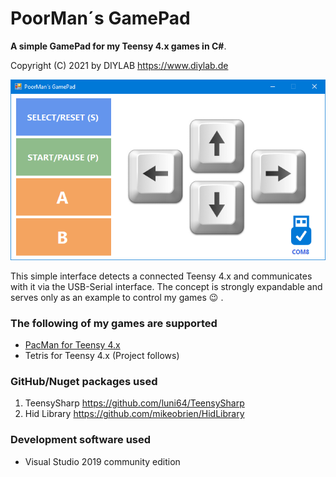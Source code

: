 # PoorMan´s GamePad
 **A simple GamePad for my Teensy 4.x games in C#**.

 Copyright (C) 2021 by DIYLAB <https://www.diylab.de>

![](screenshots/gamepad.png)

This simple interface detects a connected Teensy 4.x and communicates with it via the USB-Serial interface.
The concept is strongly expandable and serves only as an example to control my games :wink: .

### The following of my games are supported

- [PacMan for Teensy 4.x](https://github.com/DIYLAB-DE/PacMan)
- Tetris for Teensy 4.x (Project follows)

### GitHub/Nuget packages used

1. TeensySharp <https://github.com/luni64/TeensySharp>
2. Hid Library <https://github.com/mikeobrien/HidLibrary> 

### Development software used

* Visual Studio 2019 community edition